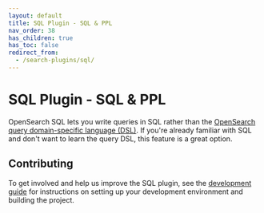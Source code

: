 ```yaml
---
layout: default
title: SQL Plugin - SQL & PPL
nav_order: 38
has_children: true
has_toc: false
redirect_from:
  - /search-plugins/sql/
---
```


# SQL Plugin - SQL & PPL

OpenSearch SQL lets you write queries in SQL rather than the [OpenSearch query domain-specific language (DSL)]({{site.url}}{{site.baseurl}}/opensearch/query-dsl/full-text). If you're already familiar with SQL and don't want to learn the query DSL, this feature is a great option.

## Contributing

To get involved and help us improve the SQL plugin, see the [development guide](https://github.com/opensearch-project/sql/blob/main/DEVELOPER_GUIDE.rst) for instructions on setting up your development environment and building the project.
